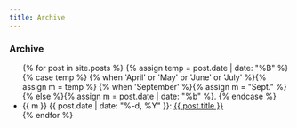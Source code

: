 ```yaml
---
title: Archive
---
```

### Archive

<ul>
    {% for post in site.posts %}
    {% assign temp = post.date | date: "%B" %}
    {% case temp %}
        {% when 'April' or 'May' or 'June' or 'July' %}{% assign m = temp %}
        {% when 'September' %}{% assign m = "Sept." %}
        {% else %}{% assign m = post.date | date: "%b" %}.
    {% endcase %}
    <li>
        {{ m }} {{ post.date | date: "%-d, %Y" }}: <a href="{{ post.url }}">{{ post.title }}</a>
    </li>
    {% endfor %}
</ul>